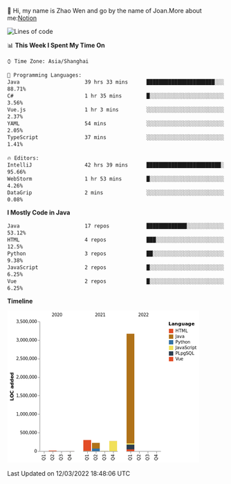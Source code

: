 :wave: Hi, my name is Zhao Wen and go by the name of Joan.More about me:[Notion](https://ybqdren.notion.site/ybqdren/Wen-Zhao-Java-03c1dd267cf5427c908cc5a01541717e)


<!--START_SECTION:waka-->
![Lines of code](https://img.shields.io/badge/From%20Hello%20World%20I%27ve%20Written-4%20Million%20lines%20of%20code-blue)

📊 **This Week I Spent My Time On** 

```text
⌚︎ Time Zone: Asia/Shanghai

💬 Programming Languages: 
Java                     39 hrs 33 mins      ██████████████████████░░░   88.71% 
C#                       1 hr 35 mins        █░░░░░░░░░░░░░░░░░░░░░░░░   3.56% 
Vue.js                   1 hr 3 mins         ░░░░░░░░░░░░░░░░░░░░░░░░░   2.37% 
YAML                     54 mins             ░░░░░░░░░░░░░░░░░░░░░░░░░   2.05% 
TypeScript               37 mins             ░░░░░░░░░░░░░░░░░░░░░░░░░   1.41%

🔥 Editors: 
IntelliJ                 42 hrs 39 mins      ████████████████████████░   95.66% 
WebStorm                 1 hr 53 mins        █░░░░░░░░░░░░░░░░░░░░░░░░   4.26% 
DataGrip                 2 mins              ░░░░░░░░░░░░░░░░░░░░░░░░░   0.08%

```

**I Mostly Code in Java** 

```text
Java                     17 repos            █████████████░░░░░░░░░░░░   53.12% 
HTML                     4 repos             ███░░░░░░░░░░░░░░░░░░░░░░   12.5% 
Python                   3 repos             ██░░░░░░░░░░░░░░░░░░░░░░░   9.38% 
JavaScript               2 repos             █░░░░░░░░░░░░░░░░░░░░░░░░   6.25% 
Vue                      2 repos             █░░░░░░░░░░░░░░░░░░░░░░░░   6.25%

```


**Timeline**

![Chart not found](https://raw.githubusercontent.com/ybqdren/ybqdren/main/charts/bar_graph.png) 


 Last Updated on 12/03/2022 18:48:06 UTC
<!--END_SECTION:waka-->

